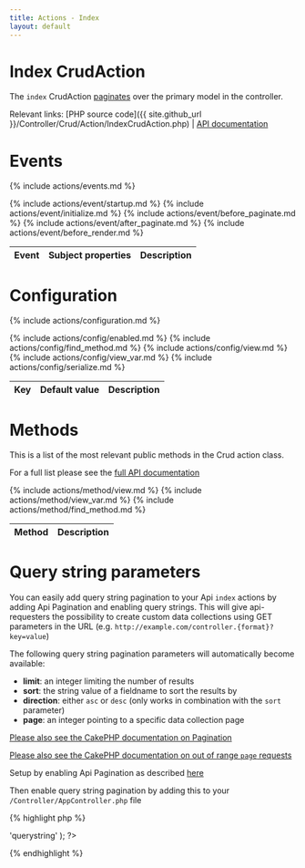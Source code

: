```yaml
---
title: Actions - Index
layout: default
---
```


# Index CrudAction

The `index` CrudAction [paginates](http://book.cakephp.org/2.0/en/core-libraries/components/pagination.html) over the primary model in the controller.

Relevant links:
	[PHP source code]({{ site.github_url }}/Controller/Crud/Action/IndexCrudAction.php)
	|
	[API documentation]({{site.site}}/cakephp-crud/api/develop/class-IndexCrudAction.html)

# Events

{% include actions/events.md %}

<table class="table">
<thead>
	<tr>
		<th>Event</th>
		<th>Subject properties</th>
		<th>Description</th>
	</tr>
</thead>
<tbody>
	{% include actions/event/startup.md %}
	{% include actions/event/initialize.md %}
	{% include actions/event/before_paginate.md %}
	{% include actions/event/after_paginate.md %}
	{% include actions/event/before_render.md %}
</tbody>
</table>

# Configuration

{% include actions/configuration.md %}

<table class="table">
<thead>
	<tr>
		<th>Key</th>
		<th>Default value</th>
		<th>Description</th>
	</tr>
</thead>
<tbody>
	{% include actions/config/enabled.md %}
	{% include actions/config/find_method.md %}
	{% include actions/config/view.md %}
	{% include actions/config/view_var.md %}
	{% include actions/config/serialize.md %}
</tbody>
</table>

# Methods

This is a list of the most relevant public methods in the Crud action class.

For a full list please see the [full API documentation]({{site.api_url}}/class-AddCrudAction.html)

<table class="table">
<thead>
	<tr>
		<th>Method</th>
		<th>Description</th>
	</tr>
</thead>
<tbody>
	{% include actions/method/view.md %}
	{% include actions/method/view_var.md %}
	{% include actions/method/find_method.md %}
</tbody>
</table>

# Query string parameters

You can easily add query string pagination to your Api `index` actions by adding
Api Pagination and enabling query strings. This will give api-requesters the possibility
to create custom data collections using GET parameters in the URL
(e.g. `http://example.com/controller.{format}?key=value`)

The following query string pagination parameters will automatically become available:

- **limit**: an integer limiting the number of results
- **sort**: the string value of a fieldname to sort the results by
- **direction**: either `asc` or `desc` (only works in combination with the `sort` parameter)
- **page**: an integer pointing to a specific data collection page

[Please also see the CakePHP documentation on Pagination](http://book.cakephp.org/2.0/en/core-libraries/components/pagination.html)

[Please also see the CakePHP documentation on out of range `page` requests](http://book.cakephp.org/2.0/en/core-libraries/components/pagination.html#out-of-range-page-requests)

Setup by enabling Api Pagination as described [here]({{site.url}}/docs/listeners/api-pagination.html#setup)

Then enable query string pagination by adding this to your `/Controller/AppController.php` file

{% highlight php %}
<?php
  public $paginate = array(
    'paramType' => 'querystring'
  );
?>
{% endhighlight %}
